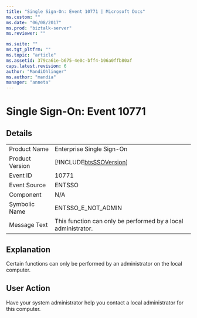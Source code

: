 ```yaml
---
title: "Single Sign-On: Event 10771 | Microsoft Docs"
ms.custom: ""
ms.date: "06/08/2017"
ms.prod: "biztalk-server"
ms.reviewer: ""

ms.suite: ""
ms.tgt_pltfrm: ""
ms.topic: "article"
ms.assetid: 379ca61e-b675-4e0c-bff4-b06a0ffb80af
caps.latest.revision: 6
author: "MandiOhlinger"
ms.author: "mandia"
manager: "anneta"
---
```

# Single Sign-On: Event 10771
## Details  
  
|                 |                                                               |
|-----------------|---------------------------------------------------------------|
|  Product Name   |                   Enterprise Single Sign-On                   |
| Product Version |  [!INCLUDE[btsSSOVersion](../includes/btsssoversion-md.md)]   |
|    Event ID     |                             10771                             |
|  Event Source   |                            ENTSSO                             |
|    Component    |                              N/A                              |
|  Symbolic Name  |                      ENTSSO_E_NOT_ADMIN                       |
|  Message Text   | This function can only be performed by a local administrator. |
  
## Explanation  
 Certain functions can only be performed by an administrator on the local computer.  
  
## User Action  
 Have your system administrator help you contact a local administrator for this computer.